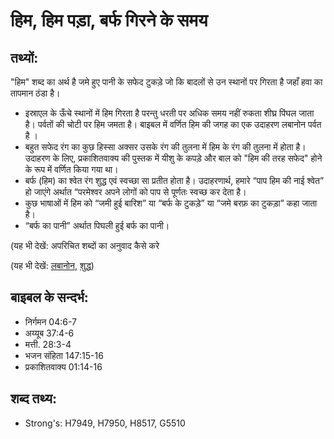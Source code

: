 # हिम, हिम पड़ा, बर्फ गिरने के समय #

## तथ्यों: ##

"हिम" शब्द का अर्थ है जमे हुए पानी के सफेद टुकड़े जो कि बादलों से उन स्थानों पर गिरता है जहाँ हवा का तापमान ठंडा है।

* इस्राएल के ऊँचे स्थानों में हिम गिरता है परन्तु धरती पर अधिक समय नहीं रुकता शीघ्र पिंघल जाता है। पर्वतों की चोटी पर हिम जमता है। बाइबल में वर्णित हिम की जगह का एक उदाहरण लबानोन पर्वत है ।
* बहुत सफेद रंग का कुछ हिस्सा अक्सर उसके रंग की तुलना में हिम के रंग की तुलना में होता है। उदाहरण के लिए, प्रकाशितवाक्य की पुस्तक में यीशु के कपड़े और बाल को "हिम की तरह सफेद" होने के रूप में वर्णित किया गया था।
* बर्फ (हिम) का श्वेत रंग शुद्ध एवं स्वच्छा सा प्रतीत होता है। उदाहरणार्थ, हमारे “पाप हिम की नाई श्वेत” हो जाएंगे अर्थात “परमेश्वर अपने लोगों को पाप से पूर्णतः स्वच्छ कर देता है।
* कुछ भाषाओं में हिम को “जमी हुई बारिश” या “बर्फ के टुकड़े” या “जमे बरफ़ का टुकड़ा” कहा जाता है।
* “बर्फ का पानी” अर्थात पिघली हुई बर्फ का पानी।

(यह भी देखें: अपरिचित शब्दों का अनुवाद कैसे करे

(यह भी देखें: [लबानोन](../lebanon.md), [शुद्ध](../purify.md))

## बाइबल के सन्दर्भ: ##

* निर्गमन 04:6-7
* अय्यूब 37:4-6
* मत्ती. 28:3-4
* भजन संहिता 147:15-16
* प्रकाशितवाक्य 01:14-16

## शब्द तथ्य: ##

* Strong's: H7949, H7950, H8517, G5510
